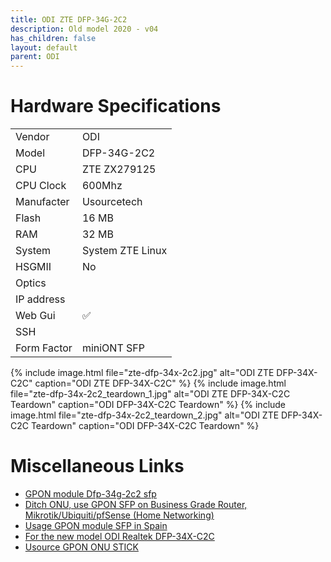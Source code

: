 ```yaml
---
title: ODI ZTE DFP-34G-2C2
description: Old model 2020 - v04
has_children: false
layout: default
parent: ODI
---
```


# Hardware Specifications

|             |                  |
| ----------- | ---------------- |
| Vendor      | ODI              |
| Model       | DFP-34G-2C2      |
| CPU         | ZTE ZX279125     |
| CPU Clock   | 600Mhz           |
| Manufacter  | Usourcetech      |
| Flash       | 16 MB            |
| RAM         | 32 MB            |
| System      | System ZTE Linux |
| HSGMII      | No               |
| Optics      |                  |
| IP address  |                  |
| Web Gui     | ✅               |
| SSH         |                  |
| Form Factor | miniONT SFP      |


{% include image.html file="zte-dfp-34x-2c2.jpg" alt="ODI ZTE DFP-34X-C2C" caption="ODI ZTE DFP-34X-C2C" %}
{% include image.html file="zte-dfp-34x-2c2_teardown_1.jpg" alt="ODI ZTE DFP-34X-C2C Teardown" caption="ODI DFP-34X-C2C Teardown" %}
{% include image.html file="zte-dfp-34x-2c2_teardown_2.jpg" alt="ODI ZTE DFP-34X-C2C Teardown" caption="ODI DFP-34X-C2C Teardown" %}


# Miscellaneous Links

- [GPON module Dfp-34g-2c2 sfp](https://forum.openwrt.org/t/gpon-module-dfp-34g-2c2-sfp/51641)
- [Ditch ONU, use GPON SFP on Business Grade Router, Mikrotik/Ubiquiti/pfSense (Home Networking)](https://forum.lowyat.net/topic/4925452)
- [Usage GPON module SFP in Spain](https://forum.mikrotik.com/viewtopic.php?t=116364&start=300)
- [For the new model ODI Realtek DFP-34X-C2C](/ont-odi-realtek-dfp-34x-2c2)
- [Usource GPON ONU STICK](https://www.usourcetech.com/web/userfiles/download/GPONSTICKSFPCLASSB-2B_Rev01.pdf)
